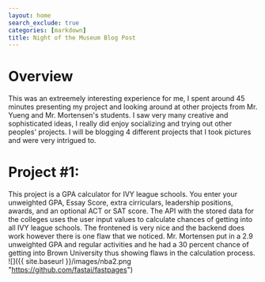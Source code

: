 ```yaml
---
layout: home
search_exclude: true
categories: [markdown]
title: Night of the Museum Blog Post
---
```


# Overview
This was an extreemely interesting experience for me, I spent around 45 minutes presenting my project and looking around at other projects from Mr. Yueng and Mr. Mortensen's students. I saw very many creative and sophisticated ideas, I really did enjoy socializing and trying out other peoples' projects. 
I will be blogging 4 different projects that I took pictures and were very intrigued to.

# Project #1:
This project is a GPA calculator for IVY league schools. You enter your unweighted GPA, Essay Score, extra cirriculars, leadership positions, awards, and an optional ACT or SAT score. The API with the stored data for the colleges uses the user input values to calculate chances of getting into all IVY league schools. The frontened is very nice and the backend does work however there is one flaw that we noticed. Mr. Mortensen put in a 2.9 unweighted GPA and regular activities and he had a 30 percent chance of getting into Brown University thus showing flaws in the calculation process.
![]({{ site.baseurl }}/images/nba2.png "https://github.com/fastai/fastpages")